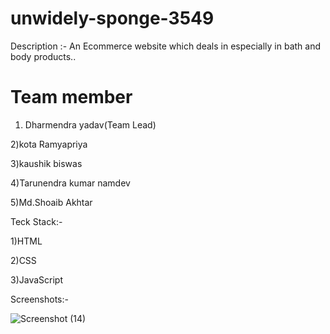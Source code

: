 # unwidely-sponge-3549 

Description :-
An Ecommerce website which deals in especially in bath and body products..


# Team member 

1) Dharmendra yadav(Team Lead) 

2)kota Ramyapriya

3)kaushik biswas

4)Tarunendra kumar namdev

5)Md.Shoaib Akhtar

  Teck Stack:-
  
  1)HTML
  
  2)CSS 
  
  3)JavaScript
  
Screenshots:-

![Screenshot (14)](https://user-images.githubusercontent.com/105914238/211501678-33ef5215-7d7a-48cb-b739-f51ef3ec96a4.png)
